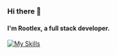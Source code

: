 ### Hi there 👋
#### I'm Rootlex, a full stack developer.

[![My Skills](https://skillicons.dev/icons?i=js,html,css,rust,flutter,astro,sass,tailwind,ts,tauri,windicss,vue,nuxtjs,nodejs,svelte)](https://github.com/rootlexme/rootlexme/)
